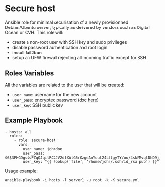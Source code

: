 # Secure host

Ansible role for minimal securisation of a newly provisionned
Debian/Ubuntu server, typically as delivered by vendors such
as Digital Ocean or OVH. This role will:

- create a non-root user with SSH key and sudo privileges
- disable password authentication and root login
- install fail2ban
- setup an UFW firewall rejecting all incoming traffic except for SSH

## Roles Variables

All the variables are related to the user that will be created:

- `user_name`: username for the new account
- `user_pass`: encrypted password
  (doc [here](https://docs.ansible.com/ansible/latest/reference_appendices/faq.html#how-do-i-generate-encrypted-passwords-for-the-user-module))
- `user_key`: SSH public key

## Example Playbook

```
- hosts: all
  roles:
    - role: secure-host
      vars:
        user_name: johndoe
        user_pass: $6$3FHGDgs$sPZqQJqilRC7JV2dlXAtG5rOzgeAnYuut24LftgyTY/ou/4skFMvqtDhD9jjYmRW.ry7A4BYX3ExorcrnSH0
        user_key: "{{ lookup('file', '/home/john/.ssh/id_rsa.pub') }}"
```

Usage example:

```
ansible-playbook -i hosts -l server1 -u root -k -K secure.yml
```

